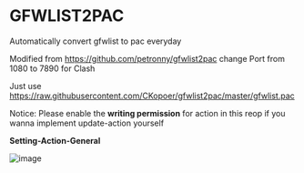 # GFWLIST2PAC
Automatically convert gfwlist to pac everyday

Modified from https://github.com/petronny/gfwlist2pac
change Port from 1080 to 7890 for Clash

Just use https://raw.githubusercontent.com/CKopoer/gfwlist2pac/master/gfwlist.pac

Notice: Please enable the **writing permission** for action in this reop if you wanna implement update-action yourself 

**Setting-Action-General**

![image](https://user-images.githubusercontent.com/52709412/167651085-bec36de3-79c0-47d4-b209-e689454f63c7.png)

